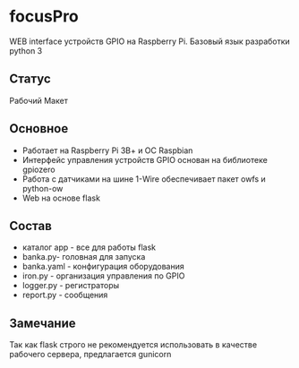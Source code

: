 # focusPro

WEB interface устройств GPIO на Raspberry Pi. Базовый язык разработки python 3

## Статус

Рабочий Макет

## Основное 

- Работает на Raspberry Pi 3В+ и ОС Raspbian
- Интерфейс управления устройств GPIO основан на библиотеке gpiozero
- Работа с датчиками на шине 1-Wire обеспечивает пакет owfs и python-ow
- Web на основе flask

## Состав

- каталог app - все для работы flask
- banka.py- головная для запуска
- banka.yaml - конфигурация оборудования
- iron.py - организация управления по GPIO
- logger.py - регистраторы
- report.py - сообщения

## Замечание
Так как flask строго не рекомендуется использовать в качестве рабочего сервера, предлагается gunicorn 

